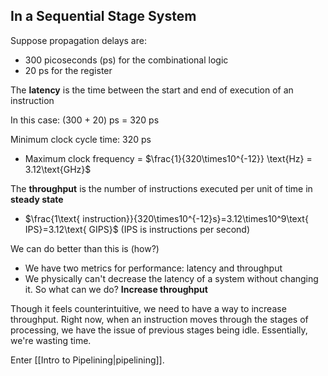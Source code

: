## In a Sequential Stage System

Suppose propagation delays are:
- 300 picoseconds (ps) for the combinational logic
- 20 ps for the register

The **latency** is the time between the start and end of execution of an instruction

In this case: (300 + 20) ps = 320 ps

Minimum clock cycle time: 320 ps
- Maximum clock frequency = $\frac{1}{320\times10^{-12}} \text{Hz} = 3.12\text{GHz}$

The **throughput** is the number of instructions executed per unit of time in **steady state**
- $\frac{1\text{ instruction}}{320\times10^{-12}s}=3.12\times10^9\text{ IPS}=3.12\text{ GIPS}$ (IPS is instructions per second)

We can do better than this is (how?)
- We have two metrics for performance: latency and throughput
- We physically can't decrease the latency of a system without changing it. So what can we do? **Increase throughput**

Though it feels counterintuitive, we need to have a way to increase throughput. Right now, when an instruction moves through the stages of processing, we have the issue of previous stages being idle. Essentially, we're wasting time.

Enter [[Intro to Pipelining|pipelining]].